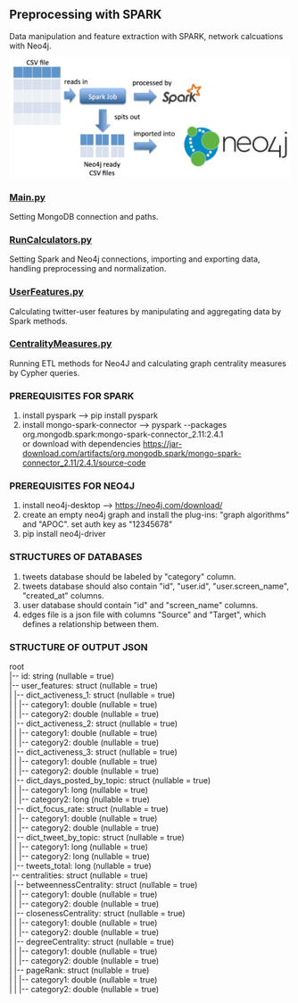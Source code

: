 ## Preprocessing with SPARK

Data manipulation and feature extraction with SPARK, network calcuations with Neo4j.

![Spark-Neo4j Pipeline](https://github.com/mustafahakkoz/Preprocessing_w_SPARK/blob/master/img/spark-neo4j.png)


### [Main.py](https://github.com/mustafahakkoz/Preprocessing_w_SPARK/blob/master/Main.py)  
Setting MongoDB connection and paths.

### [RunCalculators.py](https://github.com/mustafahakkoz/Preprocessing_w_SPARK/blob/master/RunCalculators.py)  
Setting Spark and Neo4j connections, importing and exporting data, handling preprocessing and normalization.

### [UserFeatures.py](https://github.com/mustafahakkoz/Preprocessing_w_SPARK/blob/master/UserFeatures.py)  
Calculating twitter-user features by manipulating and aggregating data by Spark methods.

### [CentralityMeasures.py](https://github.com/mustafahakkoz/Preprocessing_w_SPARK/blob/master/CentralityMeasures.py)  
Running ETL methods for Neo4J and calculating graph centrality measures by Cypher queries.

### PREREQUISITES FOR SPARK  
1. install pyspark --> pip install pyspark  
2. install mongo-spark-connector --> pyspark --packages org.mongodb.spark:mongo-spark-connector_2.11:2.4.1  
or download with dependencies https://jar-download.com/artifacts/org.mongodb.spark/mongo-spark-connector_2.11/2.4.1/source-code  

### PREREQUISITES FOR NEO4J  
1. install neo4j-desktop --> https://neo4j.com/download/  
2. create an empty neo4j graph and install the plug-ins: "graph algorithms" and "APOC". set auth key as "12345678"  
3. pip install neo4j-driver

### STRUCTURES OF DATABASES  
1. tweets database should be labeled by "category" column.  
2. tweets database should also contain "id", "user.id", "user.screen_name", "created_at" columns.  
3. user database should contain "id" and "screen_name" columns.  
4. edges file is a json file with columns "Source" and "Target", which defines a relationship between them.

### STRUCTURE OF OUTPUT JSON  
root  
 |-- id: string (nullable = true)  
 |-- user_features: struct (nullable = true)  
 |    |-- dict_activeness_1: struct (nullable = true)  
 |    |    |-- category1: double (nullable = true)  
 |    |    |-- category2: double (nullable = true)  
 |    |-- dict_activeness_2: struct (nullable = true)  
 |    |    |-- category1: double (nullable = true)  
 |    |    |-- category2: double (nullable = true)  
 |    |-- dict_activeness_3: struct (nullable = true)  
 |    |    |-- category1: double (nullable = true)  
 |    |    |-- category2: double (nullable = true)  
 |    |-- dict_days_posted_by_topic: struct (nullable = true)  
 |    |    |-- category1: long (nullable = true)  
 |    |    |-- category2: long (nullable = true)  
 |    |-- dict_focus_rate: struct (nullable = true)  
 |    |    |-- category1: double (nullable = true)  
 |    |    |-- category2: double (nullable = true)  
 |    |-- dict_tweet_by_topic: struct (nullable = true)  
 |    |    |-- category1: long (nullable = true)  
 |    |    |-- category2: long (nullable = true)  
 |    |-- tweets_total: long (nullable = true)  
 |-- centralities: struct (nullable = true)  
 |    |-- betweennessCentrality: struct (nullable = true)  
 |    |    |-- category1: double (nullable = true)  
 |    |    |-- category2: double (nullable = true)  
 |    |-- closenessCentrality: struct (nullable = true)  
 |    |    |-- category1: double (nullable = true)  
 |    |    |-- category2: double (nullable = true)  
 |    |-- degreeCentrality: struct (nullable = true)  
 |    |    |-- category1: double (nullable = true)  
 |    |    |-- category2: double (nullable = true)  
 |    |-- pageRank: struct (nullable = true)  
 |    |    |-- category1: double (nullable = true)  
 |    |    |-- category2: double (nullable = true)  


